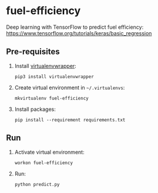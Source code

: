 # fuel-efficiency

Deep learning with TensorFlow to predict fuel efficiency: https://www.tensorflow.org/tutorials/keras/basic_regression
## Pre-requisites

1. Install [virtualenvwrapper](https://virtualenvwrapper.readthedocs.io/en/latest/install.html):

    ```
    pip3 install virtualenvwrapper
    ```

1. Create virtual environment in `~/.virtualenvs`:

    ```
    mkvirtualenv fuel-efficiency
    ```

1. Install packages:

    ```
    pip install --requirement requirements.txt
    ```

## Run

1. Activate virtual environment:

    ```
    workon fuel-efficiency
    ```

1. Run:

    ```
    python predict.py
    ```
